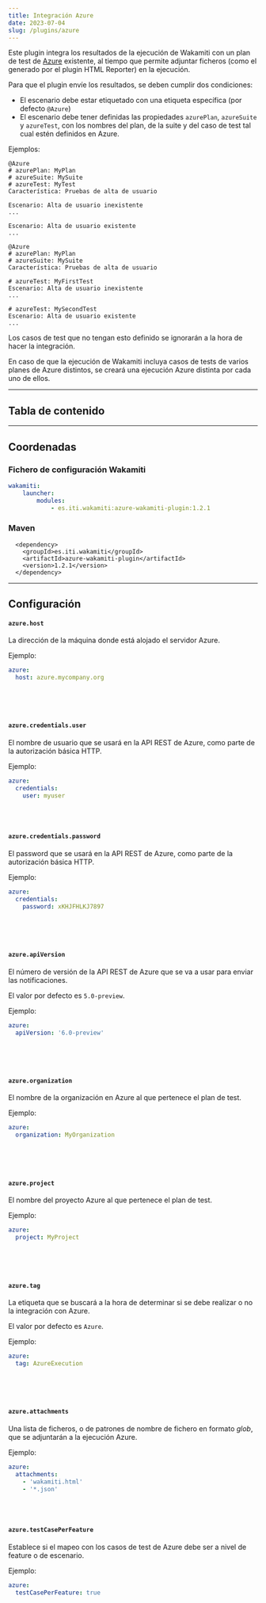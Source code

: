 ```yaml
---
title: Integración Azure
date: 2023-07-04
slug: /plugins/azure
---
```


Este plugin integra los resultados de la ejecución de Wakamiti con un plan de test 
de [Azure](https://azure.microsoft.com/) existente, al tiempo que permite adjuntar 
ficheros (como el generado por el plugin HTML Reporter) en la ejecución.


Para que el plugin envíe los resultados, se deben cumplir dos condiciones:

- El escenario debe estar etiquetado con una etiqueta específica (por defecto `@Azure`)
- El escenario debe tener definidas las propiedades `azurePlan`, `azureSuite` y `azureTest`,
con los nombres del plan, de la suite y del caso de test tal cual estén definidos en Azure.

Ejemplos:

```gherkin
@Azure
# azurePlan: MyPlan
# azureSuite: MySuite
# azureTest: MyTest
Característica: Pruebas de alta de usuario

Escenario: Alta de usuario inexistente
...

Escenario: Alta de usuario existente
...
```

```gherkin
@Azure
# azurePlan: MyPlan
# azureSuite: MySuite
Característica: Pruebas de alta de usuario

# azureTest: MyFirstTest
Escenario: Alta de usuario inexistente
...

# azureTest: MySecondTest
Escenario: Alta de usuario existente
...
```

Los casos de test que no tengan esto definido se ignorarán a la hora de hacer la integración.

En caso de que la ejecución de Wakamiti incluya casos de tests de varios planes de Azure distintos,
se creará una ejecución Azure distinta por cada uno de ellos.

---
## Tabla de contenido

---
## Coordenadas


### Fichero de configuración Wakamiti

```yaml
wakamiti:
    launcher:
        modules:
            - es.iti.wakamiti:azure-wakamiti-plugin:1.2.1
```

### Maven

```
  <dependency>
    <groupId>es.iti.wakamiti</groupId>
    <artifactId>azure-wakamiti-plugin</artifactId>
    <version>1.2.1</version>
  </dependency>
```


---
## Configuración


####  `azure.host`
La dirección de la máquina donde está alojado el servidor Azure.

Ejemplo:

```yaml
azure:
  host: azure.mycompany.org
  
```

<br /><br />

####  `azure.credentials.user`
El nombre de usuario que se usará en la API REST de Azure, como parte de la autorización básica HTTP.

Ejemplo:

```yaml
azure:
  credentials:
    user: myuser

```

<br /><br />

####  `azure.credentials.password`
El password que se usará en la API REST de Azure, como parte de la autorización básica HTTP.

Ejemplo:

```yaml
azure:
  credentials:
    password: xKHJFHLKJ7897
  
```

<br /><br />

####  `azure.apiVersion`
El número de versión de la API REST de Azure que se va a usar para enviar las notificaciones.

El valor por defecto es `5.0-preview`.

Ejemplo:

```yaml
azure:
  apiVersion: '6.0-preview'
  
```

<br /><br />

####  `azure.organization`
El nombre de la organización en Azure al que pertenece el plan de test.

Ejemplo:

```yaml
azure:
  organization: MyOrganization
  
```

<br /><br />

####  `azure.project`
El nombre del proyecto Azure al que pertenece el plan de test.

Ejemplo:

```yaml
azure:
  project: MyProject
  
```

<br /><br />

####  `azure.tag`
La etiqueta que se buscará a la hora de determinar si se debe realizar o no la integración
con Azure.

El valor por defecto es `Azure`.

Ejemplo:

```yaml
azure:
  tag: AzureExecution
  
```

<br /><br />

####  `azure.attachments`
Una lista de ficheros, o de patrones de nombre de fichero en formato _glob_, que 
se adjuntarán a la ejecución Azure.


Ejemplo:

```yaml
azure:
  attachments:
    - 'wakamiti.html'
    - '*.json'  
```

<br /><br />

#### `azure.testCasePerFeature`
Establece si el mapeo con los casos de test de Azure debe ser a nivel de feature o de escenario.

Ejemplo:
```yaml
azure:
  testCasePerFeature: true
```

